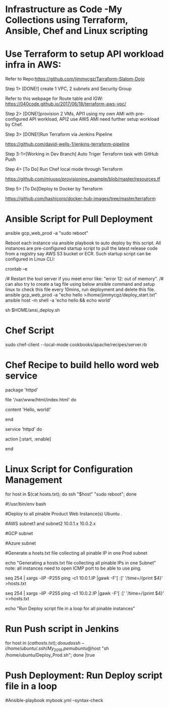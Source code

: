 # Infrastructure as Code  -My Collections using Terraform, Ansible, Chef and Linux scripting

# Use Terraform to setup API workload infra in AWS:

Refer to Repo:https://github.com/jimmycgz/Tarraform-Slalom-Dojo

  Step 1> [DONE!] create 1 VPC, 2 subnets and Security Group
  
  Refer to this webpage for Route table and IGW: https://040code.github.io/2017/06/18/terraform-aws-vpc/
  
  Step 2> [DONE!]provision 2 VMs, API1 using my own AMI with pre-configured API workload, API2 use AWS AMI need further setup workload by Chef.
  
  Step 3> [DONE!]Run Terraform via Jenkins Pipeline
  
  https://github.com/david-wells-1/jenkins-terraform-pipeline
  
  Step 3-1>[Working in Dev Branch] Auto Triger Terraform task with GitHub Push
  
  Step 4> [To Do] Run Chef local mode through Terraform
  
  https://github.com/mjuuso/provisioning_example/blob/master/resources.tf
  
  
  Step 5> [To Do]Deploy to Docker by Terraform
  
  https://github.com/hashicorp/docker-hub-images/tree/master/terraform
  
  
  
# Ansible Script for Pull Deployment
ansible gcp_web_prod -a "sudo reboot"

Reboot each instance via ansible playbook to auto deploy by this script. All instances are pre-configured startup script to pull the latest release code from a registry say AWS S3 bucket or ECR. Such startup script can be configured in Linux CLI: 

crontab –e 

/# Restart the tool server if you meet error like: "error 12: out of memory".
/# can also try to create a tag file using below ansible command and setup linux to check this file every 10mins, run deployment and delete this file. 
ansible gcp_web_prod -a "echo hello >/home/jimmycgz/deploy_start.txt"
ansible host -m shell -a 'echo hello && echo world'

sh $HOME/ansi_deploy.sh

# Chef Script
sudo chef-client --local-mode cookbooks/apache/recipes/server.rb

# Chef Recipe to build hello word web service

package 'httpd'

file '/var/www/html/index.html' do

  content 'Hello, world!'
  
end

service 'httpd' do

  action [:start, :enable]
  
end

# Linux Script for Configuration Management
for host in $(cat hosts.txt); do ssh "$host" "sudo reboot"; done

#!/usr/bin/env bash

#Deploy to all pinable Product Web Instance(s) Ubuntu .

#AWS subnet1 and subnet2 10.0.1.x 10.0.2.x

#GCP subnet 

#Azure subnet

#Generate a hosts.txt file collecting all pinable IP in one Prod subnet

echo "Generating a hosts.txt file collecting all pinable IPs in one Subnet"
note: all instances need to open ICMP port to be able to use ping.

seq 254 | xargs -iIP -P255 ping -c1 10.0.1.IP |gawk -F'[ :]' '/time=/{print $4}'  >hosts.txt

seq 254 | xargs -iIP -P255 ping -c1 10.0.2.IP |gawk -F'[ :]' '/time=/{print $4}'  >>hosts.txt

echo "Run Deploy script file in a loop for all pinable instances"


# Run Push script in Jenkins
for host in $(cat hosts.txt); do sudo ssh -i /home/ubuntu/.ssh/My_2018.pem ubuntu@$host "sh /home/ubuntu/Deploy_Prod.sh"; done  |true

# Push Deployment: Run Deploy script file in a loop
#Ansible-playbook mybook.yml –syntax-check 

